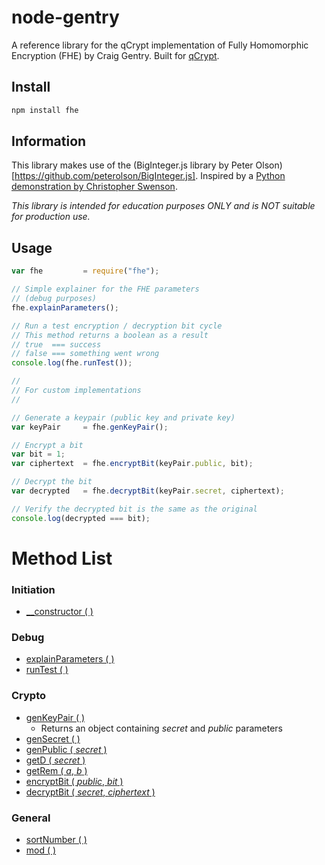 # node-gentry
A reference library for the qCrypt implementation of Fully Homomorphic Encryption (FHE) by Craig Gentry. Built for [qCrypt](https://getqcrypt.com/).

## Install
```bash
npm install fhe
```

## Information
This library makes use of the (BigInteger.js library by Peter Olson)[https://github.com/peterolson/BigInteger.js].
Inspired by a [Python demonstration by Christopher Swenson](https://gist.github.com/swenson/1231675bd2617060540c056687428ca8).

*This library is intended for education purposes _ONLY_ and is _NOT_ suitable for production use.*

## Usage
```javascript
var fhe         = require("fhe");

// Simple explainer for the FHE parameters
// (debug purposes)
fhe.explainParameters();

// Run a test encryption / decryption bit cycle
// This method returns a boolean as a result
// true  === success
// false === something went wrong
console.log(fhe.runTest());

//
// For custom implementations
//

// Generate a keypair (public key and private key)
var keyPair     = fhe.genKeyPair();

// Encrypt a bit
var bit = 1;
var ciphertext  = fhe.encryptBit(keyPair.public, bit);

// Decrypt the bit
var decrypted   = fhe.decryptBit(keyPair.secret, ciphertext);

// Verify the decrypted bit is the same as the original
console.log(decrypted === bit);
```

Method List
===========
### Initiation
- [\_\_constructor ( )]()

### Debug
- [explainParameters ( )]()
- [runTest ( )]()

### Crypto
- [genKeyPair ( )]()
	- Returns an object containing _secret_ and _public_ parameters
- [genSecret ( )]()
- [genPublic ( *secret* )]()
- [getD ( *secret* )]()
- [getRem ( *a*, *b* )]()
- [encryptBit ( *public*, *bit* )]()
- [decryptBit ( *secret*, *ciphertext* )]()

### General
- [sortNumber ( )]()
- [mod ( )]()